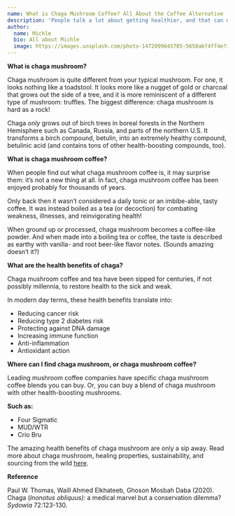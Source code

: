 ```yaml
---
name: What is Chaga Mushroom Coffee? All About the Coffee Alternative
description: 'People talk a lot about getting healthier, and that can mean a lot of things. One of the easiest and most common first steps people might take is kicking their caffeine or coffee habits— and nowadays, it’s really popular to do that with mushroom coffee. But what is mushroom coffee?'
author:
  name: Michle
  bio: All about Michle
  image: https://images.unsplash.com/photo-1472099645785-5658abf4ff4e?ixlib=rb-1.2.1&ixid=eyJhcHBfaWQiOjEyMDd9&auto=format&fit=facearea&facepad=2&w=256&h=256&q=80
---
```



**What is chaga mushroom?**

Chaga mushroom is quite different from your typical mushroom. For one, it looks nothing like a toadstool. It looks more like a nugget of gold or charcoal that grows out the side of a tree, and it is more reminiscent of a different type of mushroom: truffles. The biggest difference: chaga mushroom is hard as a rock!

Chaga _only_ grows out of birch trees in boreal forests in the Northern Hemisphere such as Canada, Russia, and parts of the northern U.S. It transforms a birch compound, betulin, into an extremely healthy compound, betulinic acid (and contains tons of other health-boosting compounds, too).

**What is chaga mushroom coffee?**

When people find out what chaga mushroom coffee is, it may surprise them: it’s not a new thing at all. In fact, chaga mushroom coffee has been enjoyed probably for thousands of years.

Only back then it wasn’t considered a daily tonic or an imbibe-able, tasty coffee. It was instead boiled as a tea (or decoction) for combating weakness, illnesses, and reinvigorating health!

When ground up or processed, chaga mushroom becomes a coffee-like powder. And when made into a boiling tea or coffee, the taste is described as earthy with vanilla- and root beer-like flavor notes. (Sounds amazing doesn’t it?)

**What are the health benefits of chaga?**

Chaga mushroom coffee and tea have been sipped for centuries, if not possibly millennia, to restore health to the sick and weak.

In modern day terms, these health benefits translate into:

* Reducing cancer risk
* Reducing type 2 diabetes risk
* Protecting against DNA damage
* Increasing immune function
* Anti-inflammation
* Antioxidant action

**Where can I find chaga mushroom, or chaga mushroom coffee?**

Leading mushroom coffee companies have specific chaga mushroom coffee blends you can buy. Or, you can buy a blend of chaga mushroom with other health-boosting mushrooms.

**Such as:**

* Four Sigmatic
* MUD/WTR
* Crio Bru

The amazing health benefits of chaga mushroom are only a sip away. Read more about chaga mushroom, healing properties, sustainability, and sourcing from the wild [here](http://www.sydowia.at/syd72/T14-Thomas-2833.pdf).

**Reference**

Paul W. Thomas, Waill Ahmed Elkhateeb, Ghoson Mosbah Daba (2020). Chaga (_Inonotus obliquus):_ a medical marvel but a conservation dilemma? _Sydowia_ 72:123-130.